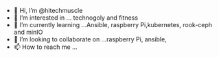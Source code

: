 - 👋 Hi, I’m @hitechmuscle
- 👀 I’m interested in ... technogoly and fitness
- 🌱 I’m currently learning ...Ansible, raspberry Pi,kubernetes, rook-ceph and minIO
- 💞️ I’m looking to collaborate on ...raspberry Pi, ansible, 
- 📫 How to reach me ...

<!---
hitechmuscle/hitechmuscle is a ✨ special ✨ repository because its `README.md` (this file) appears on your GitHub profile.
You can click the Preview link to take a look at your changes.
--->
